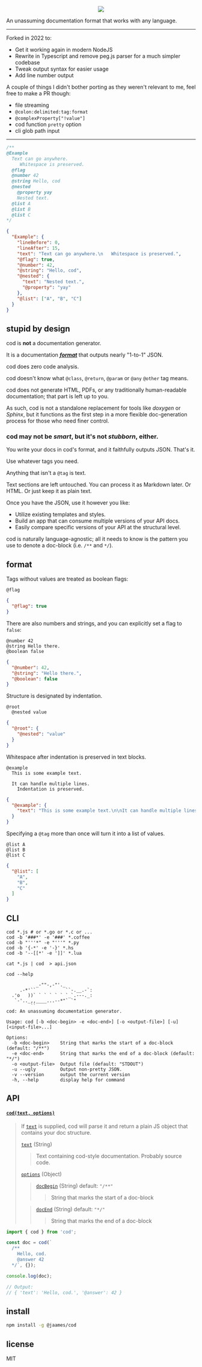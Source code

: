 <p align="center">
  <img src="http://i.imgur.com/Owgsb3R.jpg"/>
</p>

An unassuming documentation format that works with any language.

----

Forked in 2022 to:
 - Get it working again in modern NodeJS
 - Rewrite in Typescript and remove peg.js parser for a much simpler codebase
 - Tweak output syntax for easier usage
 - Add line number output

A couple of things I didn't bother porting as they weren't relevant to me, feel free to make a PR though:
 - file streaming
 - `@colon:delimited:tag:format`
 - `@complexProperty["!value"]`
 - cod function `pretty` option
 - cli glob path input

----

```js
/**
@Example
  Text can go anywhere.
     Whitespace is preserved.
  @flag
  @number 42
  @string Hello, cod
  @nested
    @property yay
    Nested text.
  @list A
  @list B
  @list C
*/
```

```json
{
  "Example": {
    "lineBefore": 0,
    "lineAfter": 15,
    "text": "Text can go anywhere.\n   Whitespace is preserved.",
    "@flag": true,
    "@number": 42,
    "@string": "Hello, cod",
    "@nested": {
      "text": "Nested text.",
      "@property": "yay"
    },
    "@list": ["A", "B", "C"]
  }
}
```

## stupid by design

cod is **not** a documentation generator.

It is a documentation [***format***](#format) that outputs nearly "1-to-1" JSON.

cod does zero code analysis. 

cod doesn't know what `@class`, `@return`, `@param` or `@any` `@other` tag means.

cod does not generate HTML, PDFs, or any traditionally human-readable documentation; that part is left up to you.

As such, cod is not a standalone replacement for tools like *doxygen* or *Sphinx*, but it functions as
the first step in a more flexible doc-generation process for those who need finer control.

### cod may not be *smart*, but it's not *stubborn*, either.

You write your docs in cod's format, and it faithfully outputs JSON. That's it.

Use whatever tags you need.

Anything that isn't a `@tag` is text.

Text sections are left untouched. You can process it as Markdown later. Or HTML. Or just keep it as plain text.

Once you have the JSON, use it however you like:

  - Utilize existing templates and styles.
  - Build an app that can consume multiple versions of your API docs.
  - Easily compare specific versions of your API at the structural level.

cod is naturally language-agnostic; all it needs to know is the pattern you use to denote a doc-block (i.e. `/**` and `*/`).

## format

Tags without values are treated as boolean flags:

```
@flag
```

```json
{
  "@flag": true
}
```

There are also numbers and strings, and you can explicitly set a flag to `false`:

```
@number 42
@string Hello there.
@boolean false
```

```json
{
  "@number": 42,
  "@string": "Hello there.",
  "@boolean": false
}
```

Structure is designated by indentation.

```
@root
  @nested value
```

```json
{
  "@root": {
    "@nested": "value"
  }
}
```

Whitespace after indentation is preserved in text blocks.

```
@example
  This is some example text.

  It can handle multiple lines.
    Indentation is preserved.
```

```json
{
  "@example": {
    "text": "This is some example text.\n\nIt can handle multiple lines.\n  Indentation is preserved."
  }
}
```

Specifying a `@tag` more than once will turn it into a list of values.

```
@list A
@list B
@list C
```

```json
{
  "@list": [
    "A",
    "B",
    "C"
  ]
}
```

## CLI

```
cod *.js # or *.go or *.c or ...
cod -b '###*' -e '###' *.coffee
cod -b "'''*" -e "'''" *.py
cod -b '{-*' -e '-}' *.hs
cod -b '--[[*' -e ']]' *.lua
```

```
cat *.js | cod  > api.json
```

```
cod --help

           _-""-,-"'._         
     .-*'``           ``-.__.-`:
  .'o   ))` ` ` ` ` ` `_`.---._:
   `-'.._,,____...--*"` `"     
         ``
cod: An unassuming documentation generator.
  
Usage: cod [-b <doc-begin> -e <doc-end>] [-o <output-file>] [-u] [<input-file>...]

Options:
  -b <doc-begin>    String that marks the start of a doc-block  (default: "/**")
  -e <doc-end>      String that marks the end of a doc-block (default: "*/")
  -o <output-file>  Output file (default: "STDOUT")
  -u --ugly         Output non-pretty JSON.
  -v --version      output the current version
  -h, --help        display help for command
```

## API

<a name='api_cod'></a>
#### [`cod(text, options)`](#api_cod)
> If [`text`](#api_cod_text) is supplied, cod will parse it and return
> a plain JS object that contains your doc structure.
>  
> <a name='api_cod_text'></a>
> [`text`](#api_cod_text) (String)
> > Text containing cod-style documentation. Probably source code.
>
> <a name='api_cod_options'></a>
> [`options`](#api_cod_options) (Object)
> > <a name='api_cod_options_docBegin'></a>
> > [`docBegin`](#api_cod_options_docBegin) (String) default: `"/**"`
> > > String that marks the start of a doc-block
>
> > <a name='api_cod_options_docEnd'></a>
> > [`docEnd`](#api_cod_options_docEnd) (String) default: `"*/"`
> > > String that marks the end of a doc-block

```js
import { cod } from 'cod';

const doc = cod(`
  /**
    Hello, cod.
    @answer 42
  */`, {});

console.log(doc); 

// Output:
// { 'text': 'Hello, cod.', '@answer': 42 }
```

## install

```bash
npm install -g @jaames/cod
```

## license

MIT